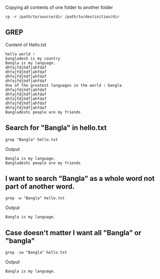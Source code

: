 Copying all contents of one folder to another folder

```
cp -r /path/to/source/dir /path/to/destinition/dir
```

## GREP

Content of Hello.txt

```
hello world !
bangladesh is my country
Bangla is my language.
dhfajfdjhdfjahfdaf
dhfajfdjhdfjahfdaf
dhfajfdjhdfjahfdaf
dhfajfdjhdfjahfdaf
One of the greatest languages in the world : bangla
dhfajfdjhdfjahfdaf
dhfajfdjhdfjahfdaf
dhfajfdjhdfjahfdaf
dhfajfdjhdfjahfdaf
dhfajfdjhdfjahfdaf
Bangladeshi people are my friends
```

## Search for "Bangla" in hello.txt

```
grep "Bangla" hello.txt
```

Output

```
Bangla is my language.
Bangladeshi people are my friends
```

## I want to search "Bangla" as a whole word not part of another word.

```
grep -w "Bangla" hello.txt
```

Output

```
Bangla is my language.
```

## Case doesn't matter I want all "Bangla" or "bangla"

```
grep -iw "Bangla" hello.txt
```

Output

```
Bangla is my language.
```
